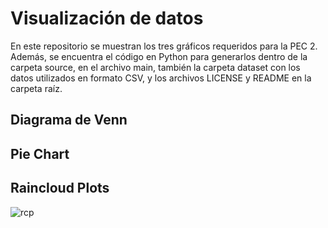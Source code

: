 # Visualización de datos
En este repositorio se muestran los tres gráficos requeridos para la PEC 2. Además, se encuentra el código en Python para generarlos dentro de la carpeta source, en el archivo main, también la carpeta dataset con los datos utilizados en formato CSV, y los archivos LICENSE y README en la carpeta raíz.

## Diagrama de Venn

## Pie Chart

## Raincloud Plots
![rcp](https://github.com/Mirinissen/PEC2/assets/166635974/3bb400d2-5a46-428f-978a-1309346983c3)
